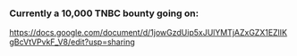 ### Currently a 10,000 TNBC bounty going on:
https://docs.google.com/document/d/1jowGzdUip5xJUlYMTjAZxGZX1EZlIKgBcVtVPvkF_V8/edit?usp=sharing
